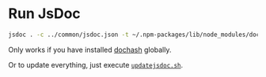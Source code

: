 # Run JsDoc

```sh
jsdoc . -c ../common/jsdoc.json -t ~/.npm-packages/lib/node_modules/docdash
```

Only works if you have installed [dochash](https://clenemt.github.io/docdash/) globally.

Or to update everything, just execute [`updatejsdoc.sh`](updatejsdoc.sh).
